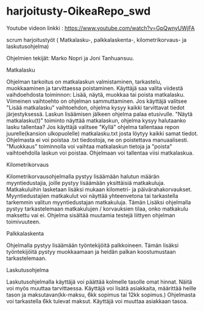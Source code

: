 # harjoitusty-OikeaRepo_swd

Youtube videon linkki : https://www.youtube.com/watch?v=GpQwnyUWjFA

scrum harjoitustyöt ( Matkalasku-, palkkalaskenta-, kilometrikorvaus- ja laskutusohjelma)

Ohjelmien tekijät: Marko Nopri ja Joni Tanhuansuu.

Matkalasku

Ohjelman tarkoitus on matkalaskun valmistaminen, tarkastelu, muokkaaminen ja tarvittaessa poistaminen. Käyttäjä saa valita
viidestä vaihdoehdosta toiminnon: Lisää, näytä, muokkaa tai poista matkalasku. Viimeinen vaihtoehto on ohjelman sammuttaminen.
Jos käyttäjä valitsee "Lisää matkalasku" vaihtoehdon, ohjelma kysyy kaikki tarvittavat tiedot järjestyksessä. Laskun lisäämisen jälkeen ohjelma palaa etusivulle. "Näytä matkalasku(t)" toiminto näyttää matkalaskun, ohjelma kysyy halutaanko lasku tallentaa? Jos käyttäjä valitsee "Kyllä" ohjelma tallentaaa repon juurelle(kansion ulkopuolelle) matkalasku.txt josta löytyy kaikki samat tiedot. Ohjelmasta ei voi poistaa .txt tiedostoja, ne on poistettava manuaalisesti.
"Muokkaus" toiminnolla voi vaihtaa matkalaskun tietoja ja "poista" vaihtoehdolla laskun voi poistaa. Ohjelmaan voi tallentaa viisi matkalaskua. 


Kilometrikorvaus

Kilometrikorvausohjelmalla pystyy lisäämään halutun määrän myyntiedustajia, joille pystyy lisäämään yksittäisiä matkakuluja. Matkakuluihin lasketaan lisäksi mukaan kilometri- ja päivärahakorvaukset. Myyntiedustajien matkakulut voi näyttää yhteenvetona tai tarkastella tarkemmin valitun myyntiedustajan matkakuluja. Tämän Lisäksi ohjelmalla pystyy tarkastelemaan matkakulujen / korvauksien tilaa, onko matkakulu maksettu vai ei. Ohjelma sisältää muutamia testejä liittyen ohjelman toimivuuteen. 

Palkkalaskenta

Ohjelmalla pystyy lisäämään työntekijöitä palkkoineen. Tämän lisäksi työntekijöitä pystyy muokkaamaan ja heidän palkan koostumustaan tarkastelemaan.

Laskutusohjelma

Laskutusohjelmalla käyttäjä voi päättää kolmelle tasolle omat hinnat. Näitä voi myös muuttaa tarvittaessa. Käyttäjä voi lisätä asiakkaita, määrittää heille tason ja maksutavan(kk-maksu, 6kk sopimus tai 12kk sopimus.) Ohjelmasta voi tarkastella 6kk tulevat maksut. Käyttäjä voi muuttaa asiakkaan tasoa. 

